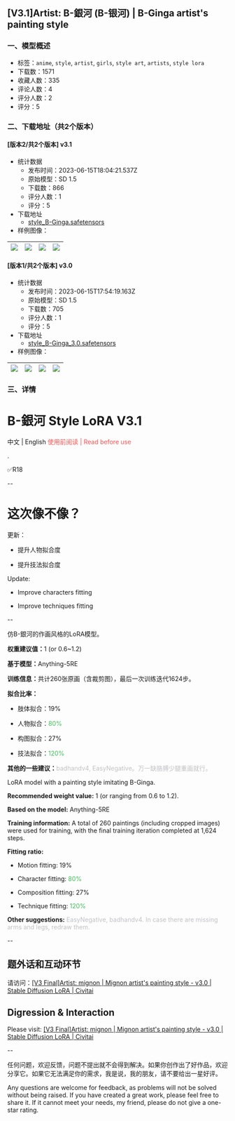 ## [V3.1]Artist: B-銀河 (B-银河) | B-Ginga artist's painting style
### 一、模型概述

- 标签：`anime`, `style`, `artist`, `girls`, `style art`, `artists`, `style lora`
- 下载数：1571
- 收藏人数：335
- 评论人数：4
- 评分人数：2
- 评分：5

### 二、下载地址（共2个版本）

#### [版本2/共2个版本] v3.1

- 统计数据
  - 发布时间：2023-06-15T18:04:21.537Z
  - 原始模型：SD 1.5
  - 下载数：866
  - 评分人数：1
  - 评分：5
- 下载地址
  - [style_B-Ginga.safetensors](https://civitai.com/api/download/models/96739)
- 样例图像：

| <img src="https://image.civitai.com/xG1nkqKTMzGDvpLrqFT7WA/071883e2-7f19-49b3-a959-c043733b30f4/width=450/1157394.jpeg" /> | <img src="https://image.civitai.com/xG1nkqKTMzGDvpLrqFT7WA/bc6ed5da-e024-4fc0-8fc0-94cef3ad2ec4/width=450/1157422.jpeg" /> | <img src="https://image.civitai.com/xG1nkqKTMzGDvpLrqFT7WA/f7cfae11-d727-40bf-988a-e3433a28c803/width=450/1157378.jpeg" /> | <img src="https://image.civitai.com/xG1nkqKTMzGDvpLrqFT7WA/c5901459-878f-40f1-822a-06d2af43586e/width=450/1157374.jpeg" /> |
| ---- | ---- | ---- | ---- |

#### [版本1/共2个版本] v3.0

- 统计数据
  - 发布时间：2023-06-15T17:54:19.163Z
  - 原始模型：SD 1.5
  - 下载数：705
  - 评分人数：1
  - 评分：5
- 下载地址
  - [style_B-Ginga_3.0.safetensors](https://civitai.com/api/download/models/94503)
- 样例图像：

| <img src="https://image.civitai.com/xG1nkqKTMzGDvpLrqFT7WA/fa998df9-ee33-45a5-a53f-739e632cd86c/width=450/1119637.jpeg" /> | <img src="https://image.civitai.com/xG1nkqKTMzGDvpLrqFT7WA/fd453ec0-1acb-49ea-a205-311b1c8a4d51/width=450/1119641.jpeg" /> | <img src="https://image.civitai.com/xG1nkqKTMzGDvpLrqFT7WA/d404a8f3-08f8-46b4-a04e-2ae9a94b61c9/width=450/1119634.jpeg" /> | <img src="https://image.civitai.com/xG1nkqKTMzGDvpLrqFT7WA/3e33ddcb-6f47-45c1-a477-e6d08f120446/width=450/1119639.jpeg" /> |
| ---- | ---- | ---- | ---- |


### 三、详情
<h1 id="heading-457">B-銀河 Style LoRA V3.1</h1><p>中文 | English <span style="color:rgb(250, 82, 82)">使用前阅读 | Read before use</span></p><p>.</p><p>✅R18</p><p>--</p><h1 id="heading-167">这次像不像？</h1><p>更新：</p><ul><li><p>提升人物拟合度</p></li><li><p>提升技法拟合度</p></li></ul><p>Update:</p><ul><li><p>Improve characters fitting</p></li><li><p>Improve techniques fitting</p></li></ul><p>--</p><p>仿B-銀河的作画风格的LoRA模型。</p><p></p><p><strong>权重建议值：</strong>1 (or 0.6~1.2)</p><p><strong>基于模型：</strong>Anything-5RE</p><p><strong>训练信息：</strong>共计260张原画（含裁剪图），最后一次训练迭代1624步。</p><p><strong>拟合比率：</strong></p><ul><li><p>肢体拟合：19%</p></li><li><p>人物拟合：<span style="color:rgb(64, 192, 87)">80%</span></p></li><li><p>构图拟合：27%</p></li><li><p>技法拟合：<span style="color:rgb(64, 192, 87)">120%</span></p></li></ul><p><strong>其他的一些建议：</strong><span style="color:rgb(193, 194, 197)">badhandv4, EasyNegative。万一缺胳膊少腿重画就行。</span></p><p></p><p>LoRA model with a painting style imitating B-Ginga.</p><p></p><p><strong>Recommended weight value:</strong> 1 (or ranging from 0.6 to 1.2).</p><p><strong>Based on the model:</strong> Anything-5RE</p><p><strong>Training information:</strong> A total of 260 paintings (including cropped images) were used for training, with the final training iteration completed at 1,624 steps.</p><p><strong>Fitting ratio:</strong></p><ul><li><p>Motion fitting: 19%</p></li><li><p>Character fitting: <span style="color:rgb(64, 192, 87)">80%</span></p></li><li><p>Composition fitting: 27%</p></li><li><p>Technique fitting: <span style="color:rgb(64, 192, 87)">120%</span></p></li></ul><p><strong>Other suggestions:</strong><span style="color:rgb(193, 194, 197)"> EasyNegative, badhandv4. In case there are missing arms and legs, redraw them.</span></p><p>--</p><h2 id="heading-14505">题外话和互动环节</h2><p>请访问：<a target="_blank" rel="ugc" href="https://civitai.com/models/63460/v3-finalartist-mignon-or-mignon-artists-painting-style">[V3 Final]Artist: mignon | Mignon artist's painting style - v3.0 | Stable Diffusion LoRA | Civitai</a></p><h2 id="heading-14506">Digression &amp; Interaction</h2><p>Please visit: <a target="_blank" rel="ugc" href="https://civitai.com/models/63460/v3-finalartist-mignon-or-mignon-artists-painting-style">[V3 Final]Artist: mignon | Mignon artist's painting style - v3.0 | Stable Diffusion LoRA | Civitai</a></p><p>--</p><p>任何问题，欢迎反馈，问题不提出就不会得到解决。如果你创作出了好作品，欢迎分享它。如果它无法满足你的需求，我是说，我的朋友，请不要给出一星好评。</p><p>Any questions are welcome for feedback, as problems will not be solved without being raised. If you have created a great work, please feel free to share it. If it cannot meet your needs, my friend, please do not give a one-star rating.</p>